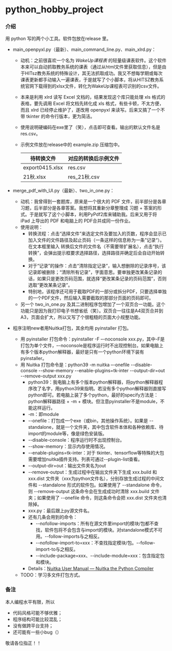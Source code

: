 # python_hobby_project

### 介绍

用 python 写的两个小工具。软件包放在release 里。

- main_openpyxl.py（最新）、main_command_line.py、main_xlrd.py：

  - 动机：之前很喜欢一个名为 <i>WakeUp课程表 </i>的轻量级课表软件。这个软件本来可以自动抓取教务系统的课表（通过从html文件里获取信息），但是由于HITsz教务系统的特殊设计，其无法抓取成功。我又不想每学期或每次课表更新都手动输入一遍课表，于是就写了个小脚本，将从HITSZ教务系统官网下载得到的xlsx文件，转化为WakeUp课程表可识别的csv文件。

  - 本来是利用 xlrd 读写 Excel 文档的，结果发现这个库只能处理 xls 格式的表格，要先调用 Excel 将文档先转化成 xls 格式，有些卡顿，不太方便，而且 xlrd 已经停止维护了，遂改用 openpyxl 来读写。后来又搞了一个不带 tkinter 的命令行版本，更为简洁。

  - 使用说明硬编码在exe里了（笑），点击即可查看。输出的默认文件名是 res.csv。

  - 示例文件放在release中的 example.zip 压缩包中。

    | 待转换文件      | 对应的转换后示例文件 |
    | --------------- | -------------------- |
    | export0415.xlsx | res.csv              |
    | 21秋.xlsx       | res_21秋.csv         |

- merge_pdf_with_UI.py（最新）、two_in_one.py：

  - 动机：我曾得到一套题库，原来是一个很大的 PDF 文件，前半部分是各章习题，后半部分是各章答案。我想将其重新分章整理成 习题 + 答案的形式。于是就写了这个小脚本，利用PyPdf2库来辅助我。后来又用于将 iPad 上导出的 PDF 和电脑上的 PDF合并成同一份作业。
  - 使用说明：
    - 转换流程：点击“选择文件”来选定文件及要加入的页数，程序会显示已加入文件的文件路径及起止页码（一条这样的信息称为一条”记录“）。在文本框里输入 转换后文件的文件名（不需要带扩展名），点击“执行转换”，会弹出提示框要求选择路径，选择路径并确定后会自动开始转换。
    - 对于“记录”的操作：点击“清除指定记录”，输入想删除的记录序号，该记录即被删除；“清除所有记录”，字面意思。要单独更改某条记录的话，如果只是更改页码范围，就选择“更改某条记录的页码范围”，否则选取“更改某条记录”。
    - 特别地，该程序还可用于截取PDF的一部分或拆分PDF，只要选择单独的一个PDF文件，然后输入需要截取的那部分页面的页码即可。
  - 另一个 two_in_one.py 及其二进制程序包增加了一个双页合一功能。这个功能只是因为我打印电子书想省纸（笑）。双页合一往往是A4双页合并到A3，页面会扩大，所以又写了个很粗糙的页面大小规整功能。

- 程序注明new者用Nuitka打包，其余均用 pyinstaller 打包。

  - 用 pyinstaller 打包命令：pyinstaller -F –-noconsole xxx.py，其中-F是打包为单个文件，–-noconsole是程序运行时不出现控制台。如果电脑上有多个版本python解释器，最好是只有一个python环境下装有pyinstaller。
  - 用 Nuitka 打包命令是：python39 -m nuitka –-onefile --disable-console --show-memory --enable-plugins=tk-inter --output-dir=out --remove-output xxx.py
    - python39：我电脑上有多个版本python解释器，将python解释器程序改了名字，用python39来指明。若没有多个python解释器则直接写python即可。若电脑上装了多个python，最好的specify方法是：python解释器路径 + -m + 模块。但注意pyinstaller不是module，不能这样运行。
    - -m：即module
    - --onefile：打包成一个exe（或bin，其他操作系统）。如果是 --standalone，就是一个文件夹，其中包含软件本体和各种依赖库、待import的module等，像是绿色安装版。
    - --disable-console：程序运行时不出现控制台。
    - --show-memory：显示内存使用情况。
    - --enable-plugins=tk-inter：对于 tkinter、tensorflow等特殊的大包需要增加nuitka插件支持。列表可通过--plugin-list查看。
    - --output-dir=out：输出文件夹名为out
    - --remove-output：生成过程中在输出文件夹下生成 xxx.build 和 xxx.dist 文件夹（xxx为python文件名），分别存放生成过程的中间文件和 --standalone 形式的软件包。如果使用了 --standalone 命令，则 --remove-output 这条命令会在生成成功时清除 xxx.build 文件夹；如果使用了 --onefile 命令，则这条命令会把 xxx.dist 文件夹也清除掉。
    - xxx.py：最后跟上py源文件名。
    - 还有几条会用到的命令：
      - --nofollow-imports：所有在源文件里import的模块/包都不查找，软件包将不会包含与import的模块。对standalone模式不可用。--follow-imports与之相反。
      - --nofollow-import-to=xxx：不查找指定模块/包。--follow-import-to与之相反。
      - --include-package=xxx、--include-module=xxx：包含指定包和模块。
    - Details：[Nuitka User Manual — Nuitka the Python Compiler](https://nuitka.net/user-documentation/user-manual.html)
  - TODO：学习多文件打包方式。

### 备注

本人编程水平有限，所以

- 代码风格可能不够优雅；
- 程序结构可能比较混乱；
- 没有做跨平台支持；
- 还可能有一些小bug（）

敬请各位指正！！